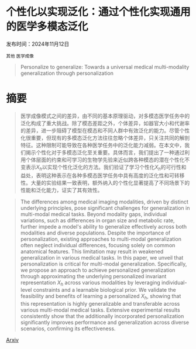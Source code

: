# 个性化以实现泛化：通过个性化实现通用的医学多模态泛化

发布时间：2024年11月12日

`其他` `医学成像`

> Personalize to generalize: Towards a universal medical multi-modality generalization through personalization

# 摘要

> 医学成像模式之间的差异，由不同的基本原理驱动，对多模态医学任务中的泛化构成了重大挑战。除了模态差距之外，个体差异，如器官大小和代谢率的差异，进一步阻碍了模型在模态和不同人群中有效泛化的能力。尽管个性化很重要，但现有的多模态泛化方法往往忽略个体差异，只关注共同的解剖特征。这种限制可能导致在各种医学任务中的泛化能力减弱。在本文中，我们揭示个性化对于多模态泛化至关重要。具体而言，我们提出了一种通过利用个体层面的约束和可学习的生物学先验来近似跨各种模态的潜在个性化不变表示${X}_h$以实现个性化泛化的方法。我们验证了学习个性化${X}_h$的可行性和益处，表明这种表示在各种多模态医学任务中具有高度的泛化性和可转移性。大量的实验结果一致表明，额外纳入的个性化显著提高了不同场景下的性能和泛化能力，证实了其有效性。

> The differences among medical imaging modalities, driven by distinct underlying principles, pose significant challenges for generalization in multi-modal medical tasks. Beyond modality gaps, individual variations, such as differences in organ size and metabolic rate, further impede a model's ability to generalize effectively across both modalities and diverse populations. Despite the importance of personalization, existing approaches to multi-modal generalization often neglect individual differences, focusing solely on common anatomical features. This limitation may result in weakened generalization in various medical tasks. In this paper, we unveil that personalization is critical for multi-modal generalization. Specifically, we propose an approach to achieve personalized generalization through approximating the underlying personalized invariant representation ${X}_h$ across various modalities by leveraging individual-level constraints and a learnable biological prior. We validate the feasibility and benefits of learning a personalized ${X}_h$, showing that this representation is highly generalizable and transferable across various multi-modal medical tasks. Extensive experimental results consistently show that the additionally incorporated personalization significantly improves performance and generalization across diverse scenarios, confirming its effectiveness.

[Arxiv](https://arxiv.org/abs/2411.06106)